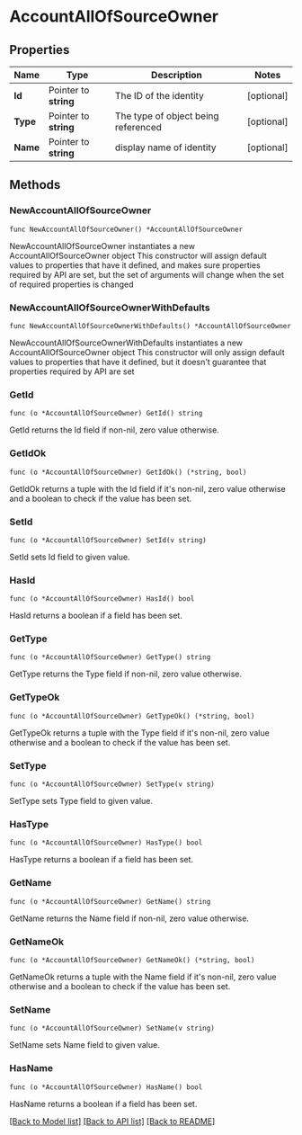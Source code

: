 # AccountAllOfSourceOwner

## Properties

Name | Type | Description | Notes
------------ | ------------- | ------------- | -------------
**Id** | Pointer to **string** | The ID of the identity | [optional] 
**Type** | Pointer to **string** | The type of object being referenced | [optional] 
**Name** | Pointer to **string** | display name of identity | [optional] 

## Methods

### NewAccountAllOfSourceOwner

`func NewAccountAllOfSourceOwner() *AccountAllOfSourceOwner`

NewAccountAllOfSourceOwner instantiates a new AccountAllOfSourceOwner object
This constructor will assign default values to properties that have it defined,
and makes sure properties required by API are set, but the set of arguments
will change when the set of required properties is changed

### NewAccountAllOfSourceOwnerWithDefaults

`func NewAccountAllOfSourceOwnerWithDefaults() *AccountAllOfSourceOwner`

NewAccountAllOfSourceOwnerWithDefaults instantiates a new AccountAllOfSourceOwner object
This constructor will only assign default values to properties that have it defined,
but it doesn't guarantee that properties required by API are set

### GetId

`func (o *AccountAllOfSourceOwner) GetId() string`

GetId returns the Id field if non-nil, zero value otherwise.

### GetIdOk

`func (o *AccountAllOfSourceOwner) GetIdOk() (*string, bool)`

GetIdOk returns a tuple with the Id field if it's non-nil, zero value otherwise
and a boolean to check if the value has been set.

### SetId

`func (o *AccountAllOfSourceOwner) SetId(v string)`

SetId sets Id field to given value.

### HasId

`func (o *AccountAllOfSourceOwner) HasId() bool`

HasId returns a boolean if a field has been set.

### GetType

`func (o *AccountAllOfSourceOwner) GetType() string`

GetType returns the Type field if non-nil, zero value otherwise.

### GetTypeOk

`func (o *AccountAllOfSourceOwner) GetTypeOk() (*string, bool)`

GetTypeOk returns a tuple with the Type field if it's non-nil, zero value otherwise
and a boolean to check if the value has been set.

### SetType

`func (o *AccountAllOfSourceOwner) SetType(v string)`

SetType sets Type field to given value.

### HasType

`func (o *AccountAllOfSourceOwner) HasType() bool`

HasType returns a boolean if a field has been set.

### GetName

`func (o *AccountAllOfSourceOwner) GetName() string`

GetName returns the Name field if non-nil, zero value otherwise.

### GetNameOk

`func (o *AccountAllOfSourceOwner) GetNameOk() (*string, bool)`

GetNameOk returns a tuple with the Name field if it's non-nil, zero value otherwise
and a boolean to check if the value has been set.

### SetName

`func (o *AccountAllOfSourceOwner) SetName(v string)`

SetName sets Name field to given value.

### HasName

`func (o *AccountAllOfSourceOwner) HasName() bool`

HasName returns a boolean if a field has been set.


[[Back to Model list]](../README.md#documentation-for-models) [[Back to API list]](../README.md#documentation-for-api-endpoints) [[Back to README]](../README.md)


